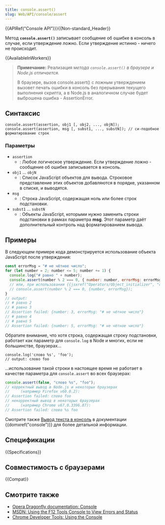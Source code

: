 ```yaml
---
title: console.assert()
slug: Web/API/console/assert
---
```


{{APIRef("Console API")}}{{Non-standard_Header}}

Метод **`console.assert()`** записывает сообщение об ошибке в консоль в случае, если утверждение ложно. Если утверждение истинно - ничего не происходит.

{{AvailableInWorkers}}

> **Примечание:** Реализация м*етода `console.assert()` в браузере и Node.js отличается.*
>
> В браузере, вызов console.assert() с ложным утверждением вызовет печать ошибки в консоль без прерывания текущего выполнения скрипта, а в Node.js в аналогичном случае будет выброшена ошибка - AssertionError.

## Синтаксис

```
console.assert(assertion, obj1 [, obj2, ..., objN]);
console.assert(assertion, msg [, subst1, ..., substN]); // си-подобное форматирование строк
```

### Параметры

- `assertion`
  - : Любое логическое утверждение. Если утверждение ложно - сообщение об ошибке записывается в консоль.
- `obj1` ... `objN`
  - : Список JavaScript объектов для вывода. Строковое представление этих объектов добавляются в порядке, указанном в списке, и выводятся.
- `msg`
  - : Строка JavaScript, содержащая ноль или более строк подстановки.
- `subst1` ... `substN`
  - : Объекты JavaScript, которыми нужно заменить строки подстановки в рамках параметра **msg**. Этот параметр даёт дополнительный контроль над форматированием вывода.

## Примеры

В следующем примере кода демонстрируется использование объекта JavaScript после утверждения:

```js
const errorMsg = "# не чётное число";
for (let number = 2; number <= 5; number += 1) {
  console.log("# равно " + number);
  console.assert(number % 2 === 0, { number: number, errorMsg: errorMsg });
  // или, при использовании {{jsxref("Operators/Object_initializer", "сокращения имён свойств в ECMAScript 2015", "Новая_нотация_в_ECMAScript_2015")}}:
  // console.assert(number % 2 === 0, {number, errorMsg});
}
// output:
// # равно 2
// # равно 3
// Assertion failed: {number: 3, errorMsg: "# не чётное число"}
// # равно 4
// # равно 5
// Assertion failed: {number: 5, errorMsg: "# не чётное число"}
```

Обратите внимание, что хотя строка, содержащая строку подстановки, работает как параметр для `console.log` в Node и многих, если не большинстве, браузерах...

```
console.log('слово %s', 'foo');
// output: слово foo
```

...использование такой строки в настоящее время не работает в качестве параметра для `console.assert` во всех браузерах:

```js
console.assert(false, "слово %s", "foo");
// корректный вывод в Node.js и некоторых браузерах
//     (например Firefox v60.0.2):
// Assertion failed: слово foo
// некорректный вывод в некоторых браузерах
//     (например Chrome v67.0.3396.87):
// Assertion failed: слово %s foo
```

Смотрите также [Вывод текста в консоль](/ru/docs/Web/API/console#Outputting_text_to_the_console) в документации {{domxref("console")}} для более детальной информации.

## Спецификации

{{Specifications}}

## Совместимость с браузерами

{{Compat}}

## Смотрите также

- [Opera Dragonfly documentation: Console](http://www.opera.com/dragonfly/documentation/console/)
- [MSDN: Using the F12 Tools Console to View Errors and Status](http://msdn.microsoft.com/library/gg589530)
- [Chrome Developer Tools: Using the Console](https://developer.chrome.com/devtools/docs/console#assertions)
